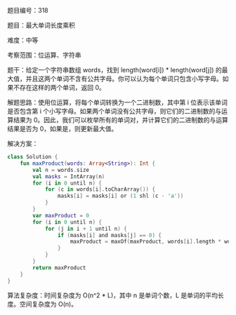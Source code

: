 题目编号：318

题目：最大单词长度乘积

难度：中等

考察范围：位运算、字符串

题干：给定一个字符串数组 words，找到 length(word[i]) * length(word[j]) 的最大值，并且这两个单词不含有公共字母。你可以认为每个单词只包含小写字母。如果不存在这样的两个单词，返回 0。

解题思路：使用位运算，将每个单词转换为一个二进制数，其中第 i 位表示该单词是否包含第 i 个小写字母。如果两个单词没有公共字母，则它们的二进制数的与运算结果为 0。因此，我们可以枚举所有的单词对，并计算它们的二进制数的与运算结果是否为 0，如果是，则更新最大值。

解决方案：

```kotlin
class Solution {
    fun maxProduct(words: Array<String>): Int {
        val n = words.size
        val masks = IntArray(n)
        for (i in 0 until n) {
            for (c in words[i].toCharArray()) {
                masks[i] = masks[i] or (1 shl (c - 'a'))
            }
        }
        var maxProduct = 0
        for (i in 0 until n) {
            for (j in i + 1 until n) {
                if (masks[i] and masks[j] == 0) {
                    maxProduct = maxOf(maxProduct, words[i].length * words[j].length)
                }
            }
        }
        return maxProduct
    }
}
```

算法复杂度：时间复杂度为 O(n^2 * L)，其中 n 是单词个数，L 是单词的平均长度。空间复杂度为 O(n)。